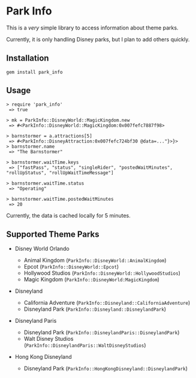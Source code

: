 # Park Info

This is a *very* simple library to access information about theme parks.

Currently, it is only handling Disney parks, but I plan to add others quickly.

## Installation
`gem install park_info`

## Usage

```
> require 'park_info'
 => true
 
> mk = ParkInfo::DisneyWorld::MagicKingdom.new
 => #<ParkInfo::DisneyWorld::MagicKingdom:0x007fefc7887f98>
 
> barnstormer = a.attractions[5]
 => #<ParkInfo::DisneyAttraction:0x007fefc724bf30 @data=..."}>}>
> barnstormer.name
 => "The Barnstormer"
 
> barnstormer.waitTime.keys
 => ["fastPass", "status", "singleRider", "postedWaitMinutes", "rollUpStatus", "rollUpWaitTimeMessage"]
 
> barnstormer.waitTime.status
 => "Operating"
 
> barnstormer.waitTime.postedWaitMinutes
 => 20
```

Currently, the data is cached locally for 5 minutes.

## Supported Theme Parks

* Disney World Orlando
  - Animal Kingdom (`ParkInfo::DisneyWorld::AnimalKingdom`)
  - Epcot (`ParkInfo::DisneyWorld::Epcot`)
  - Hollywood Studios (`ParkInfo::DisneyWorld::HollywoodStudios`)
  - Magic Kingdom (`ParkInfo::DisneyWorld:MagicKingdom`)

* Disneyland
  - California Adventure (`ParkInfo::Disneyland::CaliforniaAdventure`)
  - Disneyland Park (`ParkInfo::Disneyland::DisneylandPark`)

* Disneyland Paris
  - Disneyland Park (`ParkInfo::DisneylandParis::DisneylandPark`)
  - Walt Disney Studios (`ParkInfo::DisneylandParis::WaltDisneyStudios`)

* Hong Kong Disneyland
  - Disneyland Park (`ParkInfo::HongKongDisneyland::DisneylandPark`)

